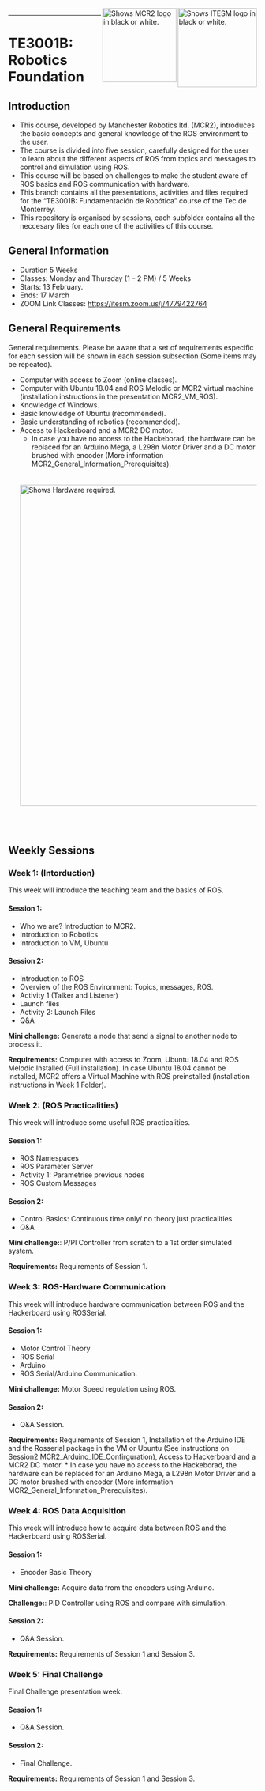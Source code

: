 <picture>
  <source media="(prefers-color-scheme: dark)" srcset="https://github.com/ManchesterRoboticsLtd/TE3001B_Fundamentals_of_Robotics/blob/main/Misc/Logos/Logotipo%20Vertical%20Bco_Transparente.png">
  <source media="(prefers-color-scheme: light)" srcset="https://github.com/ManchesterRoboticsLtd/TE3001B_Fundamentals_of_Robotics/blob/main/Misc/Logos/Logotipo%20Vertical%20Azul%20transparente.png">
  <img alt="Shows ITESM logo in black or white." width="160" align="right">
</picture>

<picture>
  <source media="(prefers-color-scheme: dark)" srcset="https://github.com/ManchesterRoboticsLtd/TE3001B_Fundamentals_of_Robotics/blob/main/Misc/Logos/MCR2_Logo_White.png">
  <source media="(prefers-color-scheme: light)" srcset="https://github.com/ManchesterRoboticsLtd/TE3001B_Fundamentals_of_Robotics/blob/main/Misc/Logos/MCR2_Logo_Black.png">
  <img alt="Shows MCR2 logo in black or white." width="150" align="right">
</picture>

---
# TE3001B: Robotics Foundation

  ## Introduction
   * This course, developed by Manchester Robotics ltd. (MCR2), introduces the basic concepts and general knowledge of the ROS environment to the user.
   * The course is divided into five session, carefully designed for the user to learn about the different aspects of ROS  from topics and messages to control and simulation using ROS.
   * This course will be based on challenges to make the student aware of ROS basics and ROS communication with hardware.
   * This branch contains all the presentations, activities and files required for the “TE3001B: Fundamentación de Robótica” course of the Tec de Monterrey.
   * This repository is organised by sessions, each subfolder contains all the neccesary files for each one of the activities of this course.
   
## General Information
* Duration 5 Weeks
* Classes: Monday and Thursday  (1 – 2 PM) / 5 Weeks
* Starts: 13 February.
* Ends: 17 March
* ZOOM Link Classes: https://itesm.zoom.us/j/4779422764
 
## General Requirements
General requirements. Please be aware that a set of requirements especific for each session will be shown in each session subsection (Some items may be repeated).
* Computer with access to Zoom (online classes).
* Computer with Ubuntu 18.04 and ROS Melodic or MCR2 virtual machine (installation instructions in the presentation MCR2_VM_ROS).
* Knowledge of Windows. 
* Basic knowledge of Ubuntu (recommended).
* Basic understanding of robotics (recommended).
* Access to Hackerboard and a MCR2 DC motor. 
  * In case you have no access to the Hackeborad, the hardware can be replaced for an Arduino Mega, a L298n Motor Driver and a DC motor brushed with encoder (More information MCR2_General_Information_Prerequisites).
  <br/><br/><br/>
  <picture>
  <source media="(prefers-color-scheme: light)" srcset="https://github.com/ManchesterRoboticsLtd/TE3001B_Fundamentals_of_Robotics/blob/main/Misc/Logos/Hardware.png">
  <img alt="Shows Hardware required." width="650" align="center">
</picture>
<br/><br/>

## Weekly Sessions

  ### Week 1: (Intorduction)
  This week will introduce the teaching team and the basics of ROS.
  #### Session 1:
  * Who we are? Introduction to MCR2.
  * Introduction to Robotics
  * Introduction to VM, Ubuntu
  #### Session 2:
  * Introduction to ROS
  * Overview of the ROS Environment: Topics, messages, ROS.
  * Activity 1 (Talker and Listener)
  * Launch files
  *	Activity 2: Launch Files
  * Q&A
  
  **Mini challenge:** Generate a node that send a signal to another node to process it.
  
  **Requirements:** Computer with access to Zoom, Ubuntu 18.04 and ROS Melodic Installed (Full installation). In case Ubuntu 18.04 cannot be installed, MCR2 offers a Virtual Machine with ROS preinstalled (installation instructions in Week 1 Folder).
  
  ### Week 2: (ROS Practicalities)  
  This week will introduce some useful ROS practicalities.
  #### Session 1:
  * ROS Namespaces
  * ROS Parameter Server
  * Activity 1: Parametrise previous nodes
  * ROS Custom Messages
  #### Session 2:
  * Control Basics: Continuous time only/ no theory just practicalities.
  * Q&A
  
  **Mini challenge:**: P/PI Controller from scratch to a 1st order simulated system.
  
  **Requirements:** Requirements of Session 1.

  ### Week 3: ROS-Hardware Communication
  This week will introduce hardware communication between ROS and the Hackerboard using ROSSerial.
  #### Session 1:
  * Motor Control Theory
  * ROS Serial
  * Arduino
  * ROS Serial/Arduino Communication.
  
  **Mini challenge:** Motor Speed regulation using ROS.
  #### Session 2:
  * Q&A Session.
  
  **Requirements:** Requirements of Session 1, Installation of the Arduino IDE and the Rosserial package in the VM or Ubuntu (See instructions on Session2 MCR2_Arduino_IDE_Confirguration), Access to Hackerboard and a MCR2 DC motor.
    * In case you have no access to the Hackeborad, the hardware can be replaced for an Arduino Mega, a L298n Motor Driver and a DC motor brushed with encoder (More information MCR2_General_Information_Prerequisites).
  
  ### Week 4: ROS Data Acquisition
  This week will introduce how to acquire data between ROS and the Hackerboard using ROSSerial.
  #### Session 1:
  * Encoder Basic Theory
  
  **Mini challenge:** Acquire data from the encoders using Arduino.
  
  **Challenge:**: PID Controller using ROS and compare with simulation.
  
  #### Session 2:
  * Q&A Session.
  
  **Requirements:** Requirements of Session 1 and Session 3.
  
  ### Week 5: Final Challenge
  Final Challenge presentation week.
  #### Session 1:
  * Q&A Session.
  #### Session 2:
  * Final Challenge.
  
  **Requirements:** Requirements of Session 1 and Session 3.
